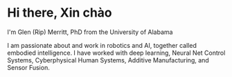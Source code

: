 # Hi there, Xin chào
I'm Glen (Rip) Merritt, PhD from the University of Alabama

I am passionate about and work in robotics and AI, together called embodied intelligence. 
I have worked with deep learning, Neural Net Control Systems, Cyberphysical Human Systems, Additive Manufacturing, and Sensor Fusion. 

<!-- (Please see publications and repositories) -->
